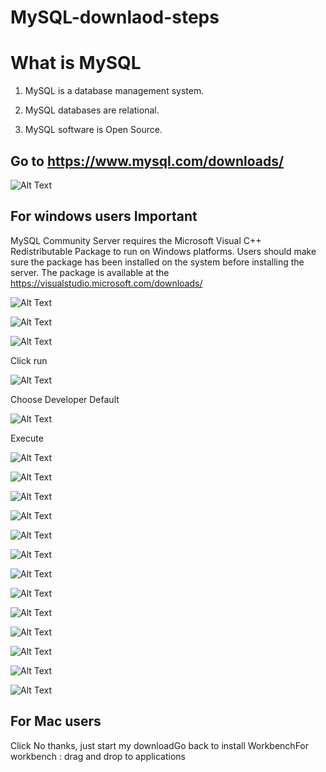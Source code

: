# MySQL-downlaod-steps
# What is MySQL

1. MySQL is a database management system.

1. MySQL databases are relational.

1. MySQL software is Open Source.

## Go to https://www.mysql.com/downloads/

![Alt Text](/Images/1.png)

## For windows users Important
MySQL Community Server requires the
Microsoft Visual C++ Redistributable Package to
run on Windows platforms. Users should make
sure the package has been installed on the
system before installing the server. The package
is available at the
https://visualstudio.microsoft.com/downloads/

![Alt Text](/Images/required.png)

![Alt Text](/Images/2.png)

![Alt Text](/Images/3.png)

Click run

![Alt Text](/Images/4.png)

Choose Developer Default

![Alt Text](/Images/5.png)

Execute

![Alt Text](/Images/6.png)

![Alt Text](/Images/7.png)

![Alt Text](/Images/config1.png)

![Alt Text](/Images/config2.png)

![Alt Text](/Images/config3.png)

![Alt Text](/Images/config4.png)

![Alt Text](/Images/config5.png)

![Alt Text](/Images/config6.png)

![Alt Text](/Images/config7.png)

![Alt Text](/Images/config8.png)

![Alt Text](/Images/config9.png)

![Alt Text](/Images/config10.png)

![Alt Text](/Images/installComplete.png)


## For Mac users 



Click No thanks, just start my downloadGo back to install WorkbenchFor workbench : drag and drop to applications